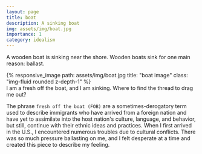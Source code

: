 ```yaml
---
layout: page
title: boat
description: A sinking boat
img: assets/img/boat.jpg
importance: 1
category: idealism
---
```

A wooden boat is sinking near the shore. Wooden boats sink for one main reason: ballast.
<div class="row">
    <div class="col-sm mt-3 mt-md-0">
        {% responsive_image path: assets/img/boat.jpg title: "boat image" class: "img-fluid rounded z-depth-1" %}
    </div>
</div>
<div class="caption">
    I am a fresh off the boat, and I am sinking. Where to find the thread to drag me out?

</div>

The phrase `fresh off the boat (FOB)` are a sometimes-derogatory term used to describe immigrants who have arrived from a foreign nation and have yet to assimilate into the host nation's culture, language, and behavior, but still, continue with their ethnic ideas and practices. When I first arrived in the U.S., I encountered numerous troubles due to cultural conflicts. There was so much pressure ballasting on me, and I felt desperate at a time and created this piece to describe my feeling. 